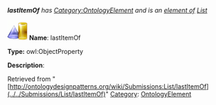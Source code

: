 ___lastItemOf__ has [Category:OntologyElement](../../Category/OntologyElement "Category:OntologyElement") and is an [element of](../../Property/ElementOf "Property:ElementOf") [List](../../Submissions/List "Submissions:List")_


  




[![ObjectProperty](../../images/thumb/c/c3/ObjectProperty.gif/45px-ObjectProperty.gif)](../../Image/ObjectProperty.gif "ObjectProperty")
__Name__: lastItemOf 


__Type:__ owl:ObjectProperty 


__Description__: 





Retrieved from "[http://ontologydesignpatterns.org/wiki/Submissions:List/lastItemOf](../../Submissions/List/lastItemOf)"
 [Category](http://ontologydesignpatterns.org/wiki/Special:Categories "Special:Categories"): [OntologyElement](../../Category/OntologyElement "Category:OntologyElement")